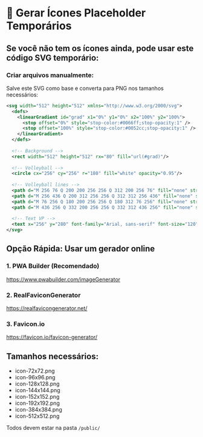 # 🎨 Gerar Ícones Placeholder Temporários

## Se você não tem os ícones ainda, pode usar este código SVG temporário:

### Criar arquivos manualmente:

Salve este SVG como base e converta para PNG nos tamanhos necessários:

```svg
<svg width="512" height="512" xmlns="http://www.w3.org/2000/svg">
  <defs>
    <linearGradient id="grad" x1="0%" y1="0%" x2="100%" y2="100%">
      <stop offset="0%" style="stop-color:#0066ff;stop-opacity:1" />
      <stop offset="100%" style="stop-color:#0052cc;stop-opacity:1" />
    </linearGradient>
  </defs>
  
  <!-- Background -->
  <rect width="512" height="512" rx="80" fill="url(#grad)"/>
  
  <!-- Volleyball -->
  <circle cx="256" cy="256" r="180" fill="white" opacity="0.95"/>
  
  <!-- Volleyball lines -->
  <path d="M 256 76 Q 200 200 256 256 Q 312 200 256 76" fill="none" stroke="#0066ff" stroke-width="8"/>
  <path d="M 256 436 Q 200 312 256 256 Q 312 312 256 436" fill="none" stroke="#0066ff" stroke-width="8"/>
  <path d="M 76 256 Q 180 200 256 256 Q 180 312 76 256" fill="none" stroke="#0066ff" stroke-width="8"/>
  <path d="M 436 256 Q 332 200 256 256 Q 332 312 436 256" fill="none" stroke="#0066ff" stroke-width="8"/>
  
  <!-- Text VP -->
  <text x="256" y="280" font-family="Arial, sans-serif" font-size="120" font-weight="bold" fill="#0066ff" text-anchor="middle" dominant-baseline="middle">VP</text>
</svg>
```

## Opção Rápida: Usar um gerador online

### 1. PWA Builder (Recomendado)
https://www.pwabuilder.com/imageGenerator

### 2. RealFaviconGenerator
https://realfavicongenerator.net/

### 3. Favicon.io
https://favicon.io/favicon-generator/

## Tamanhos necessários:
- icon-72x72.png
- icon-96x96.png
- icon-128x128.png
- icon-144x144.png
- icon-152x152.png
- icon-192x192.png
- icon-384x384.png
- icon-512x512.png

Todos devem estar na pasta `/public/`

